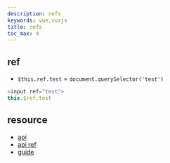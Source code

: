 ```yaml
---
description: refs
keywords: vue,vusjs
title: refs
toc_max: 4
---
```


## ref

* `$this.ref.test` = `document.querySelector('test')`

```js
<input ref="test">
this.$ref.test
```

## resource

* [api](https://vuejs.org/v2/api/#vm-refs)
* [api ref](https://vuejs.org/v2/api/#ref)
* [guide](https://vuejs.org/v2/guide/components-edge-cases.html#Accessing-Child-Component-Instances-amp-Child-Elements)
